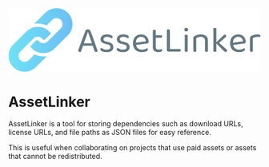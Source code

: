 ![logo](https://raw.githubusercontent.com/sh0ou/AssetReferLinker/main/Packages/jp.sh0uroom.assetlinker/UI/logo.png)
# AssetLinker
AssetLinker is a tool for storing dependencies such as download URLs, license URLs, and file paths as JSON files for easy reference.

This is useful when collaborating on projects that use paid assets or assets that cannot be redistributed.
